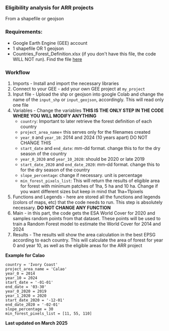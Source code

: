 ### Eligibility analysis for ARR projects 
From a shapefile or geojson

### Requirements:
- Google Earth Engine (GEE) account
- 1 shapefile OR 1 geojson
- Countries_Forest_Definition.xlsx (if you don't have this file, the code WILL NOT run). Find the file [here](https://hummingbirdsnbs.sharepoint.com/:x:/s/hummingbirds-GnralpartagTTA/EZROObh4yJFHglX48JPVsTUByDptRm9QpymrkZs-sg09yw?e=CcsuKT)

### Workflow
1. Imports - Install and import the necessary libraries
2. Connect to your GEE - add your own GEE project at `my_project`
3. Input file - Upload the shp or geojson into google Colab and change the name of the `input_shp` or `input_geojson`, accordingly. This will read only one file
4. Variables - Change the variables **THIS IS THE ONLY STEP IN THE CODE WHERE YOU WILL MODIFY ANYTHING**
   - `country`: Important to later retrieve the forest definition of each country
   - `project_area_name`= this serves only for the filenames created
   - `year_0` and `year_10`: 2014 and 2024 (10 years apart) DO NOT CHANGE THIS
   - `start_date` and `end_date`: mm-dd format. change this to for the dry season of the country
   - `year_0_2020` and `year_10_2020`: should be 2020 or late 2019
   - `start_date_2020` and `end_date_2020`: mm-dd format. change this to for the dry season of the country
   - `slope_percentage`: change if necessary. unit is percentage
   - `min_forest_pixels_list`: This will return the results of eligible area for forest with minimum patches of 1ha, 5 ha and 10 ha. Change if you want different sizes but keep in mind that 1ha=11pixels
6. Functions and Legends - here are stored all the functions and legends (colors of maps, etc) that the code needs to run. This step is absolutely necessary. **DO NOT CHANGE ANY FUNCTION**
7. Main - in this part, the code gets the ESA World Cover for 2020 and samples random points from that dataset. These points will be used to train a Random Forest model to estimate the World Cover for 2014 and 2024
8. Results - The results will show the area calculation in the best EPSG according to each country. This will calculate the area of forest for year 0 and year 10, as well as the eligible areas for the ARR project

**Example for Calao**
   ```
   country = 'Ivory Coast'
   project_area_name = 'Calao'
   year_0 = 2014
   year_10 = 2024
   start_date = '-01-01'
   end_date = '03-30'
   year_0_2020 = 2019
   year_1_2020 = 2020
   start_date_2020 = '-12-01'
   end_date_2020 = '-02-01'
   slope_percentage = 30
   min_forest_pixels_list = [11, 55, 110]
```

**Last updated on March 2025**
